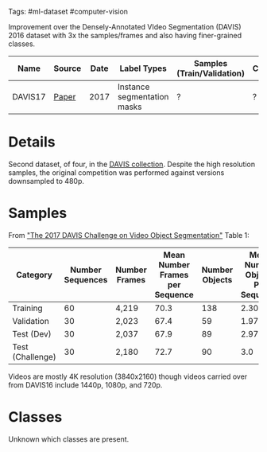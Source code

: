 Tags: #ml-dataset #computer-vision 

Improvement over the Densely-Annotated VIdeo Segmentation (DAVIS) 2016 dataset with 3x the samples/frames and also having finer-grained classes.

| Name |Source | Date | Label Types | Samples (Train/Validation) | Classes | Commercial Use? |
| --- | --- | --- | --- | --- | --- | --- |
| DAVIS17 | [Paper](https://arxiv.org/abs/1704.00675) | 2017 | Instance segmentation masks | ? | ? | ? |

# Details
Second dataset, of four, in the [DAVIS collection](https://davischallenge.org/).  Despite the high resolution samples, the original competition was performed against versions downsampled to 480p.

# Samples
From ["The 2017 DAVIS Challenge on Video Object Segmentation"](https://arxiv.org/abs/1704.00675) Table 1:

| Category | Number Sequences | Number Frames | Mean Number Frames per Sequence | Number Objects | Mean Number Objects Per Sequence |
| --- | --- | --- | --- | --- | --- |
| Training | 60 | 4,219 | 70.3 | 138 | 2.30 |
| Validation | 30 | 2,023 | 67.4 | 59 | 1.97 |
| Test (Dev) | 30 | 2,037 | 67.9 | 89 | 2.97 |
| Test (Challenge) | 30 | 2,180 | 72.7 | 90 | 3.0 |

Videos are mostly 4K resolution (3840x2160) though videos carried over from DAVIS16 include 1440p, 1080p, and 720p.

# Classes
Unknown which classes are present.